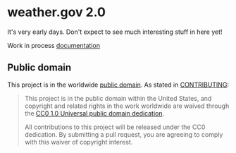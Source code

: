 # weather.gov 2.0

It's very early days. Don't expect to see much interesting stuff in here yet!

Work in process [documentation](https://docs.google.com/document/d/1JIagnghg3xYNm4zdr_BtxWOwmifUaxjSCeybsaoqExE/edit#heading=h.z9f0u3roste8)

## Public domain

This project is in the worldwide [public domain](LICENSE.md). As stated in [CONTRIBUTING](CONTRIBUTING.md):

> This project is in the public domain within the United States, and copyright and related
> rights in the work worldwide are waived through the
> [CC0 1.0 Universal public domain dedication](https://creativecommons.org/publicdomain/zero/1.0/).
>
> All contributions to this project will be released under the CC0 dedication. By submitting a pull
> request, you are agreeing to comply with this waiver of copyright interest.
